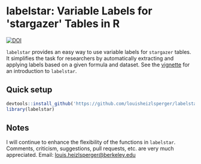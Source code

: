 # labelstar: Variable Labels for 'stargazer' Tables in R

[![DOI](https://zenodo.org/badge/DOI/10.5281/zenodo.3836857.svg)](https://doi.org/10.5281/zenodo.3836857)

`labelstar` provides an easy way to use variable labels for `stargazer` tables. It simplifies the task for researchers by automatically extracting and applying labels based on a given formula and dataset. See the [vignette](https://htmlpreview.github.io/?https://github.com/louisheizlsperger/labelstar/blob/master/doc/labelstar.html) for an introduction to `labelstar`.

## Quick setup

```r
devtools::install_github('https://github.com/louisheizlsperger/labelstar')
library(labelstar)
```

## Notes
I will continue to enhance the flexibility of the functions in ```labelstar```.
Comments, criticism, suggestions, pull requests, etc. are very much appreciated. Email: louis.heizlsperger@berkeley.edu
